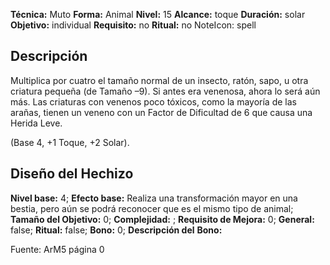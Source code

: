 
**Técnica:** Muto
**Forma:** Animal
**Nivel:** 15
**Alcance:** toque 
**Duración:** solar  
**Objetivo:** individual
**Requisito:** no
**Ritual:** no
NoteIcon: spell




## Descripción 
<p>Multiplica por cuatro el tamaño normal de un insecto, ratón, sapo, u otra criatura pequeña (de Tamaño –9). Si antes era venenosa, ahora lo será aún más. Las criaturas con venenos poco tóxicos, como la mayoría de las arañas, tienen un veneno con un Factor de Dificultad de 6 que causa una Herida Leve.</p><p>(Base 4, +1 Toque, +2 Solar).</p><p></p>

## Diseño del Hechizo 

**Nivel base:** 4; **Efecto base:** Realiza una transformación mayor en una bestia, pero aún se podrá reconocer que es el mismo tipo de animal;  **Tamaño del **Objetivo:**** 0; **Complejidad:** ; **Requisito de Mejora:** 0; **General:** false; **Ritual:** false; **Bono:** 0; **Descripción del** **Bono:** 

Fuente: ArM5 página 0